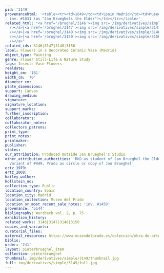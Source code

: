 ```yaml
---
pid: '3149'
provenancehtml: '<table><tr><td>1849</td><td>Spain Madrid</td><td>Museo del Prado
  inv. #1831 (as "Jan Brueghels the Elder")</td></tr></table>'
related_html: "<a href='/brughel/3146'><img src='/img/derivatives/simple/3146/thumbnail.jpg'
  /></a>|<a href='/brughel/3147'><img src='/img/derivatives/simple/3147/thumbnail.jpg'
  /></a>|<a href='/brughel/3148'><img src='/img/derivatives/simple/3148/thumbnail.jpg'
  /></a>|<a href='/brughel/3150'><img src='/img/derivatives/simple/3150/thumbnail.jpg'
  /></a>"
related_ids: 3146|3147|3148|3150
label: Flowers in a Decorated Ceramic Vase (Madrid)
object_type: Painting
genre: Flower Still-Life & Nature Study
tags: Insects Vase Flowers
realdate:
height_cm: '181'
width_cm: '70'
diameter_cm:
plate_dimensions:
support: Canvas
drawing_medium:
signature:
signature_location:
support_marks:
further_inscription:
collaborators:
collaborator_notes:
collectors_patrons:
print_type:
print_notes:
printmaker:
publisher:
states:
our_attribution: Produced Outside Jan Brueghel's Studio
other_attribution_authorities: 'RKD as student of Jan Brueghel the Elder, Ertz 2008-10,
  Variant of #449, Prado as circle or copy of Jan Brueghel'
ertz_1979:
ertz_2008:
bailey_walker:
hollstein_no:
collection_type: Public
location_country: Spain
location_city: Madrid
location_collection: Museo del Prado
location_or_most_recent_sale_notes: 'inv. #1450'
provenance: '5144'
bibliography: Wurzbach vol. 2, p. 75
exhibition_history:
related_works: 3146|3147|3148|3150
copies_and_variants:
curatorial_files:
external_resources: https://www.museodelprado.es/coleccion/obra-de-arte/florero/eb0e34ad-038c-4d83-9ac3-230d46d9391c
biblio:
order: '241'
layout: pieterbrueghel_item
collection: pieterbrueghel
thumbnail: img/derivatives/simple/3149/thumbnail.jpg
full: img/derivatives/simple/3149/full.jpg
---
```

